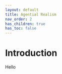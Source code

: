 ```yaml
---
layout: default
title: Agential Realism
nav_order: 2
has_children: true
has_toc: false
---
```


# Introduction

Hello
